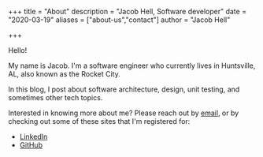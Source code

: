 +++
title = "About"
description = "Jacob Hell, Software developer"
date = "2020-03-19"
aliases = ["about-us","contact"]
author = "Jacob Hell"

+++

Hello!

My name is Jacob. I'm a software engineer who currently lives in Huntsville, AL, also known as the Rocket City.

In this blog, I post about software architecture, design, unit testing, and sometimes other tech topics.

Interested in knowing more about me? Please reach out by [email](mailto:jakehell95@gmail.com), or by checking out some of these sites that I'm registered for:

* [LinkedIn](https://www.linkedin.com/in/jacob-hell)
* [GitHub](https://github.com/jakehell)




